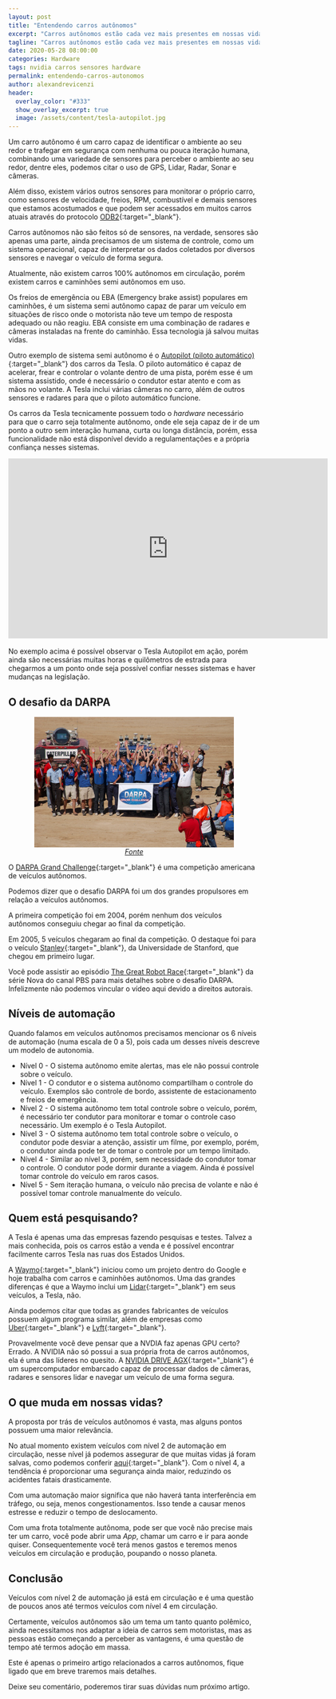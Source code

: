 ```yaml
---
layout: post
title: "Entendendo carros autônomos"
excerpt: "Carros autônomos estão cada vez mais presentes em nossas vidas, mas o que é um carro autônomo de fato?"
tagline: "Carros autônomos estão cada vez mais presentes em nossas vidas, mas o que é um carro autônomo de fato?"
date: 2020-05-28 08:00:00
categories: Hardware
tags: nvidia carros sensores hardware
permalink: entendendo-carros-autonomos
author: alexandrevicenzi
header:
  overlay_color: "#333"
  show_overlay_excerpt: true
  image: /assets/content/tesla-autopilot.jpg
---
```


Um carro autônomo é um carro capaz de identificar o ambiente ao seu redor e trafegar em segurança com nenhuma ou pouca iteração humana, combinando uma variedade de sensores para perceber o ambiente ao seu redor, dentre eles, podemos citar o uso de GPS, Lidar, Radar, Sonar e câmeras.

Além disso, existem vários outros sensores para monitorar o próprio carro, como sensores de velocidade, freios, RPM, combustível e demais sensores que estamos acostumados e que podem ser acessados em muitos carros atuais através do protocolo [ODB2](https://pt.wikipedia.org/wiki/OBD){:target="_blank"}.

Carros autônomos não são feitos só de sensores, na verdade, sensores são apenas uma parte, ainda precisamos de um sistema de controle, como um sistema operacional, capaz de interpretar os dados coletados por diversos sensores e navegar o veículo de forma segura.

Atualmente, não existem carros 100% autônomos em circulação, porém existem carros e caminhões semi autônomos em uso.

Os freios de emergência ou EBA (Emergency brake assist) populares em caminhões, é um sistema semi autônomo capaz de parar um veículo em situações de risco onde o motorista não teve um tempo de resposta adequado ou não reagiu. EBA consiste em uma combinação de radares e câmeras instaladas na frente do caminhão. Essa tecnologia já salvou muitas vidas.

Outro exemplo de sistema semi autônomo é o [Autopilot (piloto automático)](https://www.tesla.com/autopilot){:target="_blank"} dos carros da Tesla. O piloto automático é capaz de acelerar, frear e controlar o volante dentro de uma pista, porém esse é um sistema assistido, onde é necessário o condutor estar atento e com as mãos no volante. A Tesla inclui várias câmeras no carro, além de outros sensores e radares para que o piloto automático funcione.

Os carros da Tesla tecnicamente possuem todo o *hardware* necessário para que o carro seja totalmente autônomo, onde ele seja capaz de ir de um ponto a outro sem interação humana, curta ou longa distância, porém, essa funcionalidade não está disponível devido a regulamentações e a própria confiança nesses sistemas.

<p>
  <iframe title="vimeo-player" src="https://player.vimeo.com/video/192179726" width="640" height="360" frameborder="0" allowfullscreen></iframe>
</p>

No exemplo acima é possível observar o Tesla Autopilot em ação, porém ainda são necessárias muitas horas e quilômetros de estrada para chegarmos a um ponto onde seja possível confiar nesses sistemas e haver mudanças na legislação.

## O desafio da DARPA

<p style="text-align: center;">
  <img src="/assets/content/darpa-challenge.jpg" alt="DARPA Grand Challenge 2005" style="display: block; max-width: 400px; margin: auto;">
  <em><a href="https://archive.darpa.mil/grandchallenge05/awardphotogallery.html" target="_blank">Fonte</a></em>
</p>

O [DARPA Grand Challenge](https://en.wikipedia.org/wiki/DARPA_Grand_Challenge){:target="_blank"} é uma competição americana de veículos autônomos.

Podemos dizer que o desafio DARPA foi um dos grandes propulsores em relação a veículos autônomos.

A primeira competição foi em 2004, porém nenhum dos veículos autônomos conseguiu chegar ao final da competição.

Em 2005, 5 veículos chegaram ao final da competição. O destaque foi para o veículo [Stanley](https://en.wikipedia.org/wiki/Stanley_(vehicle)){:target="_blank"}, da Universidade de Stanford, que chegou em primeiro lugar.

Você pode assistir ao episódio [The Great Robot Race](https://www.pbs.org/wgbh/nova/darpa/){:target="_blank"} da série Nova do canal PBS para mais detalhes sobre o desafio DARPA. Infelizmente não podemos vincular o vídeo aqui devido a direitos autorais.

## Níveis de automação

Quando falamos em veículos autônomos precisamos mencionar os 6 níveis de automação (numa escala de 0 a 5), pois cada um desses níveis descreve um modelo de autonomia.

* Nível 0 - O sistema autônomo emite alertas, mas ele não possui controle sobre o veículo.
* Nível 1 - O condutor e o sistema autônomo compartilham o controle do veículo. Exemplos são controle de bordo, assistente de estacionamento e freios de emergência.
* Nível 2 - O sistema autônomo tem total controle sobre o veículo, porém, é necessário ter condutor para monitorar e tomar o controle caso necessário. Um exemplo é o Tesla Autopilot.
* Nível 3 - O sistema autônomo tem total controle sobre o veículo, o condutor pode desviar a atenção, assistir um filme, por exemplo, porém,  o condutor ainda pode ter de tomar o controle por um tempo limitado.
* Nível 4 - Similar ao nível 3, porém, sem necessidade do condutor tomar o controle. O condutor pode dormir durante a viagem. Ainda é possível tomar controle do veículo em raros casos.
* Nível 5 - Sem iteração humana, o veículo não precisa de volante e não é possível tomar controle manualmente do veículo.

## Quem está pesquisando?

A Tesla é apenas uma das empresas fazendo pesquisas e testes. Talvez a mais conhecida, pois os carros estão a venda e é possível encontrar facilmente carros Tesla nas ruas dos Estados Unidos.

A [Waymo](https://waymo.com){:target="_blank"} iniciou como um projeto dentro do Google e hoje trabalha com carros e caminhões autônomos. Uma das grandes diferenças é que a Waymo inclui um [Lidar](https://waymo.com/lidar/){:target="_blank"} em seus veículos, a Tesla, não.

Ainda podemos citar que todas as grandes fabricantes de veículos possuem algum programa similar, além de empresas como [Uber](https://www.uber.com/us/en/atg/technology/){:target="_blank"} e [Lyft](https://self-driving.lyft.com/){:target="_blank"}.

Provavelmente você deve pensar que a NVDIA faz apenas GPU certo? Errado. A NVIDIA não só possui a sua própria frota de carros autônomos, ela é uma das líderes no quesito. A [NVIDIA DRIVE AGX](https://www.nvidia.com/en-us/self-driving-cars/drive-platform/hardware/){:target="_blank"} é um supercomputador embarcado capaz de processar dados de câmeras, radares e sensores lidar e navegar um veículo de uma forma segura.

## O que muda em nossas vidas?

A proposta por trás de veículos autônomos é vasta, mas alguns pontos possuem uma maior relevância.

No atual momento existem veículos com nível 2 de automação em circulação, nesse nível já podemos assegurar de que muitas vidas já foram salvas, como podemos conferir [aqui](https://www.mirror.co.uk/news/uk-news/tesla-autopilot-saves-familys-life-21512255){:target="_blank"}. Com o nível 4, a tendência é proporcionar uma segurança ainda maior, reduzindo os acidentes fatais drasticamente.

Com uma automação maior significa que não haverá tanta interferência em tráfego, ou seja, menos congestionamentos. Isso tende a causar menos estresse e reduzir o tempo de deslocamento.

Com uma frota totalmente autônoma, pode ser que você não precise mais ter um carro, você pode abrir uma *App*, chamar um carro e ir para aonde quiser. Consequentemente você terá menos gastos e teremos menos veículos em circulação e produção, poupando o nosso planeta.

## Conclusão

Veículos com nível 2 de automação já está em circulação e é uma questão de poucos anos até termos veículos com nível 4 em circulação.

Certamente, veículos autônomos são um tema um tanto quanto polêmico, ainda necessitamos nos adaptar a ideia de carros sem motoristas, mas as pessoas estão começando a perceber as vantagens, é uma questão de tempo até termos adoção em massa.

Este é apenas o primeiro artigo relacionados a carros autônomos, fique ligado que em breve traremos mais detalhes.

Deixe seu comentário, poderemos tirar suas dúvidas num próximo artigo.
